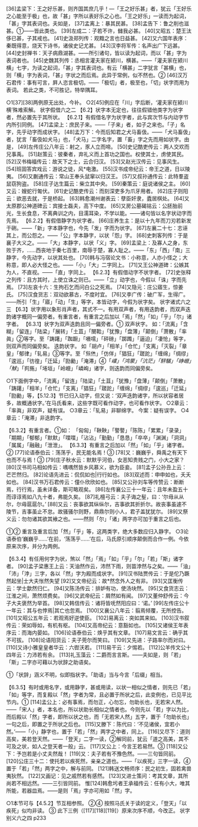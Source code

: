 <!-- { "loadSidebar": true } -->
[36]孟梁下：王之好乐甚，则齐国其庶几乎！—「王之好乐甚」者，犹云「王好乐之心能至于极」也，故「甚」字所以表好乐之心也。「王之好乐」一读而为起词，「甚」字其表词也。夫如是，
[37]孟离上：暴其民甚。
[38]孟告下：鲁之削也滋甚。①——皆此类也。
[39]左成二：子若不许，雠我必甚。
[40]又昭五：楚王汰侈已甚，子其戒也。
[41]史汲郑列传：观黯之言也日益甚。
[42]又六国年表序：秦既得意，烧天下诗书，诸侯史记尤甚。
[43]汉李将军传：名声出广下远甚。
[44]史封禅书：天子病鼎湖甚。——所引诸句，皆以读为起词，而以「甚」字为表词者也。
[45]史魏其列传：丞相言灌夫家在颍川，横甚。——「灌夫家在颍川横」七字，为读之起词，「甚」字其表词也。有云「横甚」二字犹言「甚横」也，则「横」字为表词，「甚」字状之而后焉。此异于常例，似不然也。②
[46]汉万石君传：事有可言，屛人恣言极切。——「极切」者，极至也，「切」状字而用为表词。
若此之类，不可胜记，特举隅耳。

○1[37][38]两例原无出处，今补。
○2[45]例应在「川」字后断，‘灌夫家在颍川横’殊难索解。
状字假借六之二
【6.2】状字本无定也，往往假错他类字为状字者，然必置先于其所状。
【6.2.1】有假借名字为状字者，此与宾次节与内动字节内所引同例。
[47]孟梁上：庶民子来。——「子来」者，如子之来也。「子」名字，先乎动字而成状字。
[48]孟万下：今而后知君之犬马畜伋。——「犬马畜伋」者，犹言「畜伋如犬马」也，「犬马」二字名字，置「畜」字之先而用如状字。由是，
[49]左传庄公八年云：射之，豕人立而啼。
[50]史记酷吏传云：两人交欢而兄事禹。
[51]赵策云：彼秦者，弃礼义而上首功之国也。权使其士，虏使其民。
[52]汉书梅福传云：故天下之士，云合归汉。
[53]又赵光汉传云：见事风生。
[54]班固答宾戏云：游说之徒，风*电激。
[55]汉书成帝纪云：帝王之道，日以陵夷。
[56]又蒯通传云：常山王奉头鼠窜以归汉王。
[57]又叔孙通传云：此特羣盗鼠窃狗盗。
[58]庄子达生篇云：柴立其中央。
[59]秦策云：庭说诸侯之主。
[60]又云：嫂蛇行匍伏。
[61]史记酷吏传云：而刻深吏多为爪牙用者。
[62]庄子则阳云：欲恶去就，于是桥起。
[63]韩愈潮州谢表云：孽臣奸隶，蠹居棋处。
[64]又太原郡公神道碑云：宾接士磊夫，高下中度。
[65]又房公墓碣铭云：公胚胎前光，生长食息，不离典训之内，目濡耳染，不学以能。——诸句皆以名字状动字而先焉。
【6.2.2】有假借静字为状字者。
[66]庄养生主：是以十九年而刀刃若新发于硎。——「新」字本静字也，今先「发」字而为状字。
[67]左襄二十七：志诬其上，而公怨之。——「公」字本静字，以状「怨」字。
[68]史刺客列传：于是襄子大义之。——「大」本静字，以状「义」字。
[69]孟梁上：及寡人之身，东败于齐，……西丧地于秦七百里，南辱于楚，寡人耻之。——「东」「西」「南」三静字，今先动字，以状其处也。
[70]韩与冯宿论文书：小称意，人亦小怪之；大称意，即人必大怪之也。——「小」「大」二字同上。
[71]又王公神道碑：公嫉其为人，不直视。——「直」字同上。
【6.2.3】有假借动字不状字者。
[72]史张释之列传：且方其时，上使立诛之则已。——「立」动字也，今假以「诛」字而先焉。
[73]左哀十六：生拘石乞而问白公之死焉。
[74]又隐元：庄公寤生，惊姜氏。
[75]汉食货志：双动欲慕古，不度时宜。
[76]又李广传：破广军，生得广。——所引「生」「寤」「动」「生」等字，本皆动字，今假为状字矣。
状字诸式六之三
【6.3】状字用以象形肖声者，其式不一。有用双声者，有用迭韵者，而双声迭韵诸字概同一偏旁者。有重言者，有重言之后加以「焉」「然」「如」「乎」「尔」诸字者。
【6.3.1】状字为双声迭韵且同一偏旁者。①
双声状字。  如：「流离」「含糊」「留连」「陆梁」「展转」「土苴」「闛鞈」「犹豫」「盘薄」「颠倒」「萧散」「率眞」②等字。至「踌躇」「踟蹰」「嗫嚅」「砰磅」「踯躅」「逼迫」「凄怆」等字，则双声而同偏旁矣。
迭韵状字。  如「胡卢」「相羊」「仓忙」「支离」「灭裂」「章皇」「郁律」「轧易」③等字。至「炰烋」「仿佯」「猖狂」「蹉跎」「缠绵」「绸缪」「逡巡」「彷徨」「迁延」「劻勷」「淹滞」④「*嶫」「鸿蒙」「沆茫」「駍驞」「峥巆」「觩*」「峛崺」「埢垣」「岭巆」「嶙峋」诸字，则迭韵而同偏旁矣。


○1下面例字中，「流离」「留连」「陆梁」「土苴」「犹豫」「盘薄」「颠倒」「萧散」「踌躇」「相羊」「仓忙」「支离」「猖狂」「蹉跎」「缠绵」「绸缪」「逡巡」「迁延」「劻勷」等，【5.12.3】节已归入动字，但又说：‘双声迭韵诸字，所以状容者居多，故概通状字。’在马氏看来，这些字既可看作动字，也可看作状字。
○2章云：「率眞」非双声，疑有误。
○3章云：「轧易」非聊绵字。  今案：疑有误字。
○4章云：「淹滞」非迭韵字。

【6.3.2】有重言者。①如：
「匈匈」「鞅鞅」「謷謷」「陈陈」「累累」「录录」「期期」「郁郁」「默默」「喋喋」「沾沾」「勤勤」「恳恳」「卒卒」「渊渊」「洞洞」「属属」「融融」「泄泄」。
【6.3.3】有重言之后加以「然」「如」「乎」诸字者。②
[77]论语泰伯云：荡荡乎，民无能名焉！③
[78]又：巍巍乎，舜禹之有天下也而不与焉！③
[79]庄子秋水云：默默乎河伯，女恶知贵贱之门，小大之家？
[80]汉书司马相如传云：喁喁然皆乡风慕义，欲为臣妾。
[81]孟子公孙丑上云：芒芒然归。
[82]论语先进云：侃侃如也|行行如也。
[83]双述而：申申如也，夭夭如也。
[84]汉书万石君传云：僮仆欣欣如也。
[85]又公孙刘车等传赞云：断断焉，行行焉，虽未详备，斯可略观矣。
[86]左传襄公三十一年云：且年未盈五十而谆谆焉如八九十者，弗能久矣。
[87]礼檀弓云：夫子诲之髽，曰：‘尔毋从从尔，尔毋扈扈尔。’
[88]又云：丧事欲其纵纵尔，吉事欲其折折尔。故丧事虽遽不陵节，吉事虽止不怠。故骚骚尔则野，鼎鼎尔则小人，君子盖犹犹尔。
[89]又祭义云：勿勿诸其欲其飨之也。——然则「尔」「诸」两字亦可加于重言之后也。

①② 重言及重言后加「然」「乎」等，这两类字，绝大多数应归入静字。
○3论语泰伯‘巍巍乎……’在前，‘荡荡乎……’在后，马氏原引顺序颠倒而合作一例。今依原来次序，并分为两例。

【6.3.4】有任用何字为状，煞以「然」「焉」「如」「乎」「尔」「若」「斯」诸字者。
[90]孟子梁惠王上云：天油然作云，沛然下雨，则苗浡然与之矣。——「油」「沛」「浡」三字，各以「然」字为殿而成状字。
[91]汉书陆贾传云：于是佗乃蹶然起坐|士大夫怅然失望
[92]又文帝纪云：故*然念外人之有非。
[93]又匡衡传云：学士歙然归仁。
[94]又陈汤传云：排妒有功，使汤块然。
[95]又食货志云：江淮之间，萧然烦费矣。
[96]又武帝纪云：屑然如有闻。
[97]又董仲舒传云：今子大夫褒然为举首。
[98]又韩信传云：诸将皆呒然阳应曰：‘诺。’
[99]左传庄公十一年云：其与也悖焉|其亡也忽焉。
[100]又襄公八年云：翦焉倾覆，无所控告。
[101]又昭公五年云：若观焉好逆使臣。
[102]易离云：突如其来如。
[103]汉书叙传云：荣如辱如，有机有枢。
[104]又高帝纪云：意豁如也。
[105]又诸侯王年表序云：而海内晏如。
[106]论语泰伯云：焕乎其有文章。
[107]易文言云：确乎其不可拔。
[108]论语阳货云：夫子莞尔而笑曰。
[109]又先进：子路率尔而对曰。
[110]又诗小雅皇皇者华云：六辔沃若。
[111]易干云：夕惕若。
[112]公羊传文公十四年云：力沛若有余。
[113]礼玉藻云：二爵而言言斯。——夫如是，则「若」「斯」二字亦可藉以为状辞之助语矣。

①「状辞」涵义不明，似即指状字。「助语」当与今言「后缀」相当。

【6.3.5】有时或用名字，或用静字，甚或用读，以状一相似之情者，则先已「若」「如」等字，而复殿以「然」字者为常，且必置于所状之后，此变例也，已见平比节内。①
[114]孟公上：必有事焉，而勿正，心勿忘，勿助长也，无若宋人然。——「宋人」者，本名也，所以状助长相似之情者也。今则先以「若」字以为比，而后殿以「然」字者，即所以状之也，而「无若宋人然」五字，置于「勿助长也」一句之后，即置之于所状之后也。
[115]又滕下：陈代曰：‘不见诸侯，宜若小然。’——「小」静字也，置于「若」「然」两字之中者，同上。
[116]又尽下：道则高矣，美若登天然。——「登天」二字一读，②解同前，犹云「道之高美，其不可及之状，如人之登天者一般」云。
[117]又公上：今言王若易然。③
[118]又公下：予岂若是小丈夫然哉！
[119]又：夫子若有不豫色然。——三句皆同前。
[120]公庄三十二：使托若以疾死然，亲亲之道也。——「以疾死」三字一读，④置于「若」「然」两字之中，解与前同。
[121]韩送文畅师序：民之初生，固若禽兽夷狄然。
[122]又画记：见之戚然若有感然。
[123]又进士策问：考其文章，其所尚若不相远然。——三引皆同前。
惟[124]韩愈圬者王承福传云：任有小大，唯其所能，若器皿焉。——是则「焉」字亦可用如「然」字。

○1本节可与【4.5.2】节互相参照。
②④ 按照马氏关于读的定义，「登天」「以疾死」似均非读。
③ 此下三例（[117][118][119]）原来次序不顺，今改正。
状字别义六之四
p233
